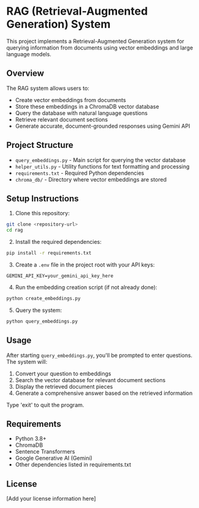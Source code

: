 # RAG (Retrieval-Augmented Generation) System

This project implements a Retrieval-Augmented Generation system for querying information from documents using vector embeddings and large language models.

## Overview

The RAG system allows users to:
- Create vector embeddings from documents
- Store these embeddings in a ChromaDB vector database
- Query the database with natural language questions
- Retrieve relevant document sections
- Generate accurate, document-grounded responses using Gemini API

## Project Structure

- `query_embeddings.py` - Main script for querying the vector database
- `helper_utils.py` - Utility functions for text formatting and processing
- `requirements.txt` - Required Python dependencies
- `chroma_db/` - Directory where vector embeddings are stored

## Setup Instructions

1. Clone this repository:

```bash
git clone <repository-url>
cd rag
```

2. Install the required dependencies:

```bash
pip install -r requirements.txt
```

3. Create a `.env` file in the project root with your API keys:

```
GEMINI_API_KEY=your_gemini_api_key_here
```

4. Run the embedding creation script (if not already done):

```bash
python create_embeddings.py
```

5. Query the system:

```bash
python query_embeddings.py
```

## Usage

After starting `query_embeddings.py`, you'll be prompted to enter questions. The system will:

1. Convert your question to embeddings
2. Search the vector database for relevant document sections
3. Display the retrieved document pieces
4. Generate a comprehensive answer based on the retrieved information

Type 'exit' to quit the program.

## Requirements

- Python 3.8+
- ChromaDB
- Sentence Transformers
- Google Generative AI (Gemini)
- Other dependencies listed in requirements.txt

## License

[Add your license information here]
